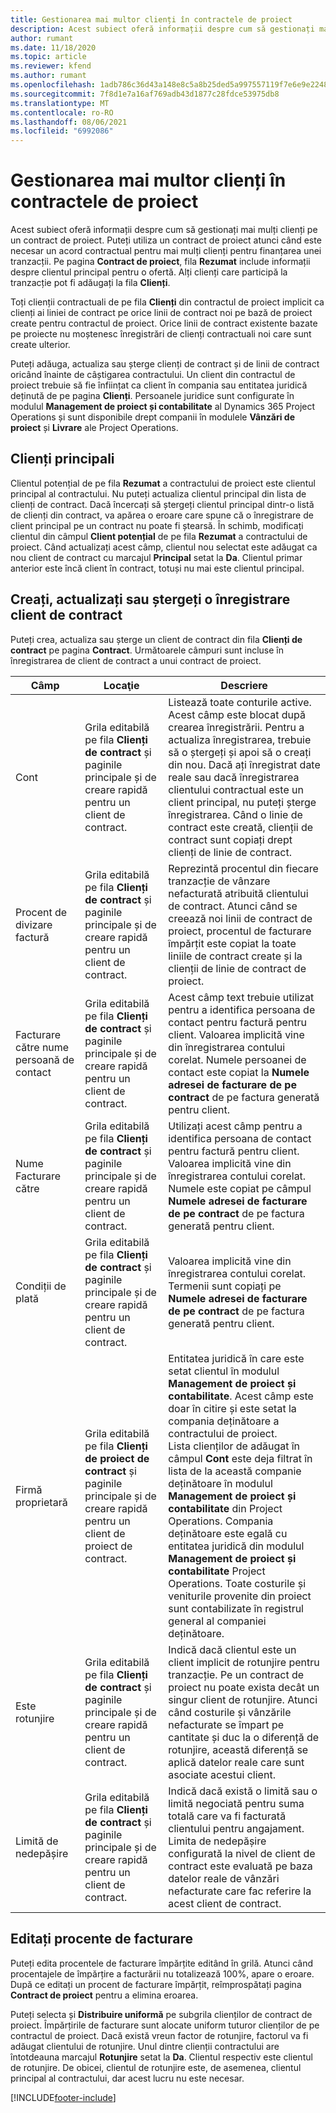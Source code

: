 ```yaml
---
title: Gestionarea mai multor clienți în contractele de proiect
description: Acest subiect oferă informații despre cum să gestionați mai mulți clienți pe un contract de proiect.
author: rumant
ms.date: 11/18/2020
ms.topic: article
ms.reviewer: kfend
ms.author: rumant
ms.openlocfilehash: 1adb786c36d43a148e8c5a8b25ded5a997557119f7e6e9e2248935ad4ed211d5
ms.sourcegitcommit: 7f8d1e7a16af769adb43d1877c28fdce53975db8
ms.translationtype: MT
ms.contentlocale: ro-RO
ms.lasthandoff: 08/06/2021
ms.locfileid: "6992086"
---
```

# <a name="manage-multiple-customers-on-project-contracts"></a>Gestionarea mai multor clienți în contractele de proiect

Acest subiect oferă informații despre cum să gestionați mai mulți clienți pe un contract de proiect. Puteți utiliza un contract de proiect atunci când este necesar un acord contractual pentru mai mulți clienți pentru finanțarea unei tranzacții. Pe pagina **Contract de proiect**, fila **Rezumat** include informații despre clientul principal pentru o ofertă. Alți clienți care participă la tranzacție pot fi adăugați la fila **Clienți**.

Toți clienții contractuali de pe fila **Clienți** din contractul de proiect implicit ca clienți ai liniei de contract pe orice linii de contract noi pe bază de proiect create pentru contractul de proiect. Orice linii de contract existente bazate pe proiecte nu moștenesc înregistrări de clienți contractuali noi care sunt create ulterior.

Puteți adăuga, actualiza sau șterge clienți de contract și de linii de contract oricând înainte de câștigarea contractului. Un client din contractul de proiect trebuie să fie înființat ca client în compania sau entitatea juridică deținută de pe pagina **Clienți**. Persoanele juridice sunt configurate în modulul **Management de proiect și contabilitate** al Dynamics 365 Project Operations și sunt disponibile drept companii în modulele **Vânzări de proiect** și **Livrare** ale Project Operations.

## <a name="primary-customers"></a>Clienți principali

Clientul potențial de pe fila **Rezumat** a contractului de proiect este clientul principal al contractului. Nu puteți actualiza clientul principal din lista de clienți de contract. Dacă încercați să ștergeți clientul principal dintr-o listă de clienți din contract, va apărea o eroare care spune că o înregistrare de client principal pe un contract nu poate fi ștearsă. În schimb, modificați clientul din câmpul **Client potențial** de pe fila **Rezumat** a contractului de proiect. Când actualizați acest câmp, clientul nou selectat este adăugat ca nou client de contract cu marcajul **Principal** setat la **Da**. Clientul primar anterior este încă client în contract, totuși nu mai este clientul principal.

## <a name="create-update-or-delete-a-contract-customer-record"></a>Creați, actualizați sau ștergeți o înregistrare client de contract

Puteți crea, actualiza sau șterge un client de contract din fila **Clienți de contract** pe pagina **Contract**. Următoarele câmpuri sunt incluse în înregistrarea de client de contract a unui contract de proiect.

| **Câmp** | **Locaţie** | **Descriere** | 
| --- | --- | --- | 
| Cont | Grila editabilă pe fila **Clienți de contract** și paginile principale și de creare rapidă pentru un client de contract. | Listează toate conturile active. Acest câmp este blocat după crearea înregistrării. Pentru a actualiza înregistrarea, trebuie să o ștergeți și apoi să o creați din nou. Dacă ați înregistrat date reale sau dacă înregistrarea clientului contractual este un client principal, nu puteți șterge înregistrarea. Când o linie de contract este creată, clienții de contract sunt copiați drept clienți de linie de contract. |
| Procent de divizare factură | Grila editabilă pe fila **Clienți de contract** și paginile principale și de creare rapidă pentru un client de contract. | Reprezintă procentul din fiecare tranzacție de vânzare nefacturată atribuită clientului de contract. Atunci când se creează noi linii de contract de proiect, procentul de facturare împărțit este copiat la toate liniile de contract create și la clienții de linie de contract de proiect. |
| Facturare către nume persoană de contact | Grila editabilă pe fila **Clienți de contract** și paginile principale și de creare rapidă pentru un client de contract. | Acest câmp text trebuie utilizat pentru a identifica persoana de contact pentru factură pentru client. Valoarea implicită vine din înregistrarea contului corelat. Numele persoanei de contact este copiat la **Numele adresei de facturare de pe contract** de pe factura generată pentru client. |
| Nume Facturare către | Grila editabilă pe fila **Clienți de contract** și paginile principale și de creare rapidă pentru un client de contract. | Utilizați acest câmp pentru a identifica persoana de contact pentru factură pentru client. Valoarea implicită vine din înregistrarea contului corelat. Numele este copiat pe câmpul **Numele adresei de facturare de pe contract** de pe factura generată pentru client. |
| Condiții de plată | Grila editabilă pe fila **Clienți de contract** și paginile principale și de creare rapidă pentru un client de contract. | Valoarea implicită vine din înregistrarea contului corelat. Termenii sunt copiați pe **Numele adresei de facturare de pe contract** de pe factura generată pentru client. |
| Firmă proprietară | Grila editabilă pe fila **Clienți de proiect de contract** și paginile principale și de creare rapidă pentru un client de proiect de contract. | Entitatea juridică în care este setat clientul în modulul **Management de proiect și contabilitate**. Acest câmp este doar în citire și este setat la compania deținătoare a contractului de proiect.</br>Lista clienților de adăugat în câmpul **Cont** este deja filtrat în lista de la această companie deținătoare în modulul **Management de proiect și contabilitate** din Project Operations. Compania deținătoare este egală cu entitatea juridică din modulul **Management de proiect și contabilitate** Project Operations. Toate costurile și veniturile provenite din proiect sunt contabilizate în registrul general al companiei deținătoare. |
| Este rotunjire | Grila editabilă pe fila **Clienți de contract** și paginile principale și de creare rapidă pentru un client de contract. | Indică dacă clientul este un client implicit de rotunjire pentru tranzacție. Pe un contract de proiect nu poate exista decât un singur client de rotunjire. Atunci când costurile și vânzările nefacturate se împart pe cantitate și duc la o diferență de rotunjire, această diferență se aplică datelor reale care sunt asociate acestui client. |
| Limită de nedepășire | Grila editabilă pe fila **Clienți de contract** și paginile principale și de creare rapidă pentru un client de contract. | Indică dacă există o limită sau o limită negociată pentru suma totală care va fi facturată clientului pentru angajament. Limita de nedepășire configurată la nivel de client de contract este evaluată pe baza datelor reale de vânzări nefacturate care fac referire la acest client de contract. |

## <a name="edit-billing-split-percentages"></a>Editați procente de facturare

Puteți edita procentele de facturare împărțite editând în grilă. Atunci când procentajele de împărțire a facturării nu totalizează 100%, apare o eroare. După ce editați un procent de facturare împărțit, reîmprospătați pagina **Contract de proiect** pentru a elimina eroarea.

Puteți selecta și **Distribuire uniformă** pe subgrila clienților de contract de proiect. Împărțirile de facturare sunt alocate uniform tuturor clienților de pe contractul de proiect. Dacă există vreun factor de rotunjire, factorul va fi adăugat clientului de rotunjire. Unul dintre clienții contractului are întotdeauna marcajul **Rotunjire** setat la **Da**. Clientul respectiv este clientul de rotunjire. De obicei, clientul de rotunjire este, de asemenea, clientul principal al contractului, dar acest lucru nu este necesar.


[!INCLUDE[footer-include](../includes/footer-banner.md)]